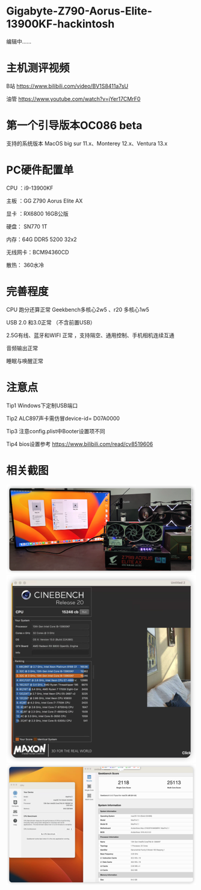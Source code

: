# Gigabyte-Z790-Aorus-Elite-13900KF-hackintosh

编辑中......

# 主机测评视频

B站 https://www.bilibili.com/video/BV1S8411a7sU

油管 https://www.youtube.com/watch?v=jYer17CMrF0



# 第一个引导版本OC086 beta

支持的系统版本 MacOS big sur 11.x、Monterey 12.x、Ventura 13.x

# PC硬件配置单
CPU ：i9-13900KF

主板 ：GG Z790 Aorus Elite AX

显卡 ：RX6800 16GB公版

硬盘： SN770 1T

内存：64G DDR5 5200 32x2

无线网卡：BCM94360CD

散热： 360水冷

# 完善程度

CPU 跑分还算正常 Geekbench多核心2w5  、r20 多核心1w5 

USB 2.0 和3.0正常 （不含前置USB）

2.5G有线、蓝牙和WIFI 正常  ，支持隔空、通用控制、手机相机连续互通

音频输出正常

睡眠与唤醒正常


# 注意点

Tip1  Windows下定制USB端口

Tip2  ALC897声卡需仿冒device-id= D07A0000

Tip3  注意config.plist中Booter设置项不同

Tip4  bios设置参考   https://www.bilibili.com/read/cv8519606

# 相关截图

![](https://github.com/Xmingbai/gigabyte-Z790-Aorus-Elite-13900KF-hackintosh/blob/main/PC.png)
![](https://github.com/Xmingbai/gigabyte-Z790-Aorus-Elite-13900KF-hackintosh/blob/main/R20.png)
![](https://github.com/Xmingbai/gigabyte-Z790-Aorus-Elite-13900KF-hackintosh/blob/main/geek.png)

